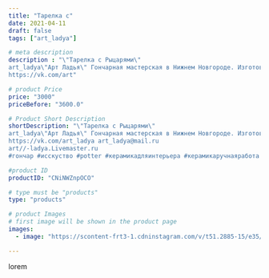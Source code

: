 ```yaml
---
title: "Тарелка с"
date: 2021-04-11
draft: false
tags: ["art_ladya"]

# meta description
description : "\"Тарелка с Рыцарями\" 
art_ladya\"Арт Ладья\" Гончарная мастерская в Нижнем Новгороде. Изготовление керамики и мастер//-классы по обучению. 
https://vk.com/art"

# product Price
price: "3000"
priceBefore: "3600.0"

# Product Short Description
shortDescription: "\"Тарелка с Рыцарями\" 
art_ladya\"Арт Ладья\" Гончарная мастерская в Нижнем Новгороде. Изготовление керамики и мастер//-классы по обучению. 
https://vk.com/art_ladya art_ladya@mail.ru 
art//-ladya.Livemaster.ru
#гончар #исскуство #potter #керамикадляинтерьера #керамикаручнаяработа #гончарнаямастерская #керамиканазаказ #handmade #посудаизглины #керамика #гончарнаяпосуда #эксклюзивнаякерамика #painter #dishes #decor #ceramicar #выборг #claygoods #restaurant #earthenware #ceramic #design #bowl #dish #plate #ceramicart #berries #авторскаякерамика #рыцарь"

#product ID
productID: "CNiNWZnpOCO"

# type must be "products"
type: "products"

# product Images
# first image will be shown in the product page
images:
  - image: "https://scontent-frt3-1.cdninstagram.com/v/t51.2885-15/e35/172943994_757724855114824_3342777222048889626_n.jpg?se=8&_nc_ht=scontent-frt3-1.cdninstagram.com&_nc_cat=104&_nc_ohc=bhhQEjIqthkAX9IymJu&edm=APU89FABAAAA&ccb=7-4&oh=a84f43366f66fa9e04892ccf10e18e53&oe=612B91E3&_nc_sid=86f79a&ig_cache_key=MjU0OTY1OTA1Mjk4NjkxNzAwNg%3D%3D.2-ccb7-4"

---
```

lorem
